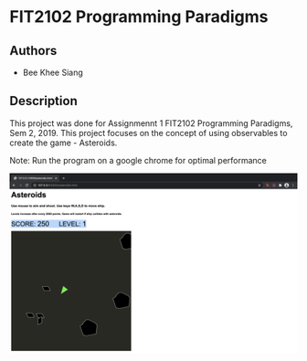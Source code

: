 # FIT2102 Programming Paradigms

## Authors
- Bee Khee Siang

## Description
This project was done for Assignmennt 1 FIT2102 Programming Paradigms, Sem 2, 2019. This project focuses on the concept of using observables to create the game - Asteroids.

Note: Run the program on a google chrome for optimal performance


![alt text](https://github.com/kheesiang/FIT2102_Asteroids/blob/main/asteroids_image.png)

